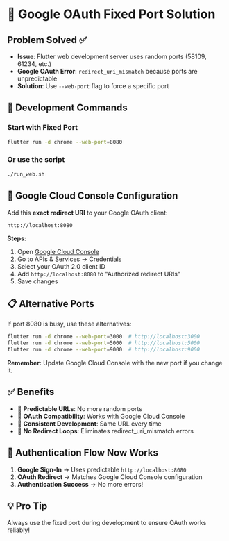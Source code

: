 # 🔧 Google OAuth Fixed Port Solution

## Problem Solved ✅
- **Issue**: Flutter web development server uses random ports (58109, 61234, etc.)
- **Google OAuth Error**: `redirect_uri_mismatch` because ports are unpredictable
- **Solution**: Use `--web-port` flag to force a specific port

## 🚀 Development Commands

### Start with Fixed Port
```bash
flutter run -d chrome --web-port=8080
```

### Or use the script
```bash
./run_web.sh
```

## 🔧 Google Cloud Console Configuration

Add this **exact redirect URI** to your Google OAuth client:
```
http://localhost:8080
```

**Steps:**
1. Open [Google Cloud Console](https://console.cloud.google.com/)
2. Go to APIs & Services → Credentials
3. Select your OAuth 2.0 client ID
4. Add `http://localhost:8080` to "Authorized redirect URIs"
5. Save changes

## 📋 Alternative Ports

If port 8080 is busy, use these alternatives:
```bash
flutter run -d chrome --web-port=3000  # http://localhost:3000
flutter run -d chrome --web-port=5000  # http://localhost:5000
flutter run -d chrome --web-port=9000  # http://localhost:9000
```

**Remember:** Update Google Cloud Console with the new port if you change it.

## ✅ Benefits

- 🎯 **Predictable URLs**: No more random ports
- 🔗 **OAuth Compatibility**: Works with Google Cloud Console
- 🔄 **Consistent Development**: Same URL every time
- 🚫 **No Redirect Loops**: Eliminates redirect_uri_mismatch errors

## 🔄 Authentication Flow Now Works

1. **Google Sign-In** → Uses predictable `http://localhost:8080` 
2. **OAuth Redirect** → Matches Google Cloud Console configuration
3. **Authentication Success** → No more errors!

## 💡 Pro Tip

Always use the fixed port during development to ensure OAuth works reliably!
